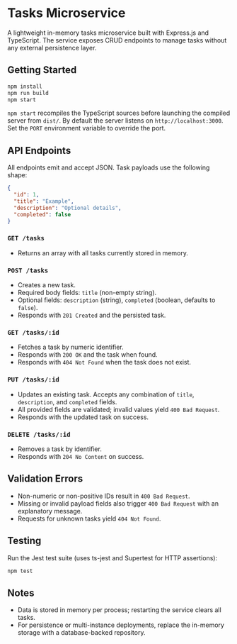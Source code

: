 # Tasks Microservice

A lightweight in-memory tasks microservice built with Express.js and TypeScript. The service exposes CRUD endpoints to manage tasks without any external persistence layer.

## Getting Started

```bash
npm install
npm run build
npm start
```

`npm start` recompiles the TypeScript sources before launching the compiled server from `dist/`. By default the server listens on `http://localhost:3000`. Set the `PORT` environment variable to override the port.

## API Endpoints

All endpoints emit and accept JSON. Task payloads use the following shape:

```json
{
  "id": 1,
  "title": "Example",
  "description": "Optional details",
  "completed": false
}
```

### `GET /tasks`
- Returns an array with all tasks currently stored in memory.

### `POST /tasks`
- Creates a new task.
- Required body fields: `title` (non-empty string).
- Optional fields: `description` (string), `completed` (boolean, defaults to `false`).
- Responds with `201 Created` and the persisted task.

### `GET /tasks/:id`
- Fetches a task by numeric identifier.
- Responds with `200 OK` and the task when found.
- Responds with `404 Not Found` when the task does not exist.

### `PUT /tasks/:id`
- Updates an existing task. Accepts any combination of `title`, `description`, and `completed` fields.
- All provided fields are validated; invalid values yield `400 Bad Request`.
- Responds with the updated task on success.

### `DELETE /tasks/:id`
- Removes a task by identifier.
- Responds with `204 No Content` on success.

## Validation Errors

- Non-numeric or non-positive IDs result in `400 Bad Request`.
- Missing or invalid payload fields also trigger `400 Bad Request` with an explanatory message.
- Requests for unknown tasks yield `404 Not Found`.

## Testing

Run the Jest test suite (uses ts-jest and Supertest for HTTP assertions):

```bash
npm test
```

## Notes

- Data is stored in memory per process; restarting the service clears all tasks.
- For persistence or multi-instance deployments, replace the in-memory storage with a database-backed repository.
